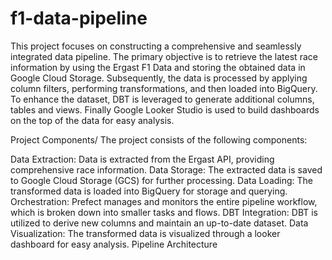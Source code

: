 # f1-data-pipeline
This project focuses on constructing a comprehensive and seamlessly integrated data pipeline. The primary objective is to retrieve the latest race information by using the Ergast F1 Data and storing the obtained data in Google Cloud Storage. Subsequently, the data is processed by applying column filters, performing transformations, and then loaded into BigQuery. To enhance the dataset, DBT is leveraged to generate additional columns, tables and views. Finally Google Looker Studio is used to build dashboards on the top of the data for easy analysis.

Project Components/
The project consists of the following components:

Data Extraction: Data is extracted from the Ergast API, providing comprehensive race information.
Data Storage: The extracted data is saved to Google Cloud Storage (GCS) for further processing.
Data Loading: The transformed data is loaded into BigQuery for storage and querying.
Orchestration: Prefect manages and monitors the entire pipeline workflow, which is broken down into smaller tasks and flows.
DBT Integration: DBT is utilized to derive new columns and maintain an up-to-date dataset.
Data Visualization: The transformed data is visualized through a looker dashboard for easy analysis.
Pipeline Architecture
